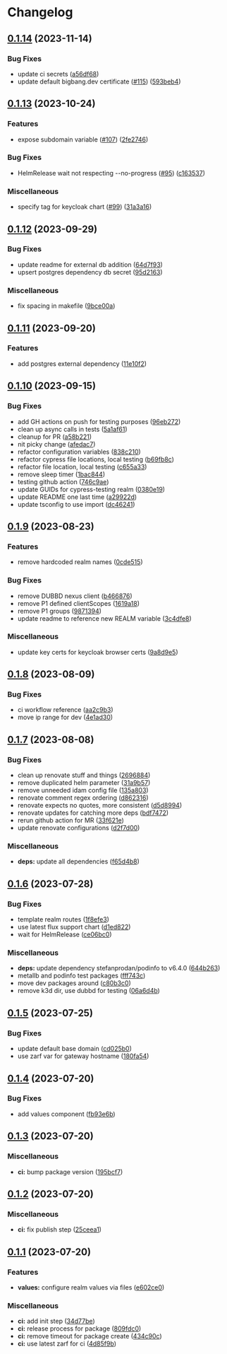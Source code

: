 # Changelog

## [0.1.14](https://github.com/defenseunicorns/uds-idam/compare/v0.1.13...v0.1.14) (2023-11-14)


### Bug Fixes

* update ci secrets ([a56df68](https://github.com/defenseunicorns/uds-idam/commit/a56df68b29c877c6a631a0e81524b3ba33790b05))
* update default bigbang.dev certificate ([#115](https://github.com/defenseunicorns/uds-idam/issues/115)) ([593beb4](https://github.com/defenseunicorns/uds-idam/commit/593beb4f992e97397eeabb9e449531b2629ab38b))

## [0.1.13](https://github.com/defenseunicorns/uds-idam/compare/v0.1.12...v0.1.13) (2023-10-24)


### Features

* expose subdomain variable ([#107](https://github.com/defenseunicorns/uds-idam/issues/107)) ([2fe2746](https://github.com/defenseunicorns/uds-idam/commit/2fe2746f766cfc445086ebc7f572bfa80c95b5df))


### Bug Fixes

* HelmRelease wait not respecting --no-progress ([#95](https://github.com/defenseunicorns/uds-idam/issues/95)) ([c163537](https://github.com/defenseunicorns/uds-idam/commit/c163537d90b3f24400c0374ba14e4e0ed2ace88a))


### Miscellaneous

* specify tag for keycloak chart  ([#99](https://github.com/defenseunicorns/uds-idam/issues/99)) ([31a3a16](https://github.com/defenseunicorns/uds-idam/commit/31a3a16b496514ccf6bf6faf12c196874843a4b0))

## [0.1.12](https://github.com/defenseunicorns/uds-idam/compare/v0.1.11...v0.1.12) (2023-09-29)


### Bug Fixes

* update readme for external db addition ([64d7f93](https://github.com/defenseunicorns/uds-idam/commit/64d7f93e38a920f0e73d96970696d7c94680675c))
* upsert postgres dependency db secret ([95d2163](https://github.com/defenseunicorns/uds-idam/commit/95d2163ce06c184884e4c6a52fd6d7249c3c48c5))


### Miscellaneous

* fix spacing in makefile ([9bce00a](https://github.com/defenseunicorns/uds-idam/commit/9bce00abfae1d4dd4ff96ad7fdf0912c97cef2ba))

## [0.1.11](https://github.com/defenseunicorns/uds-idam/compare/v0.1.10...v0.1.11) (2023-09-20)


### Features

* add postgres external dependency ([11e10f2](https://github.com/defenseunicorns/uds-idam/commit/11e10f25d4127a54ee7b82bd19719ebde9d1f9c2))

## [0.1.10](https://github.com/defenseunicorns/uds-idam/compare/v0.1.9...v0.1.10) (2023-09-15)


### Bug Fixes

* add GH actions on push for testing purposes ([96eb272](https://github.com/defenseunicorns/uds-idam/commit/96eb272574a5a65f33b85b6293b6dca1c4d9d44a))
* clean up async calls in tests ([5a1af61](https://github.com/defenseunicorns/uds-idam/commit/5a1af61aba3e1631d81e17bb9110010b65c13488))
* cleanup for PR ([a58b221](https://github.com/defenseunicorns/uds-idam/commit/a58b2217ed78e32ad60e4276997e31cf9d08af7c))
* nit picky change ([afedac7](https://github.com/defenseunicorns/uds-idam/commit/afedac711d12287e4e8e82dd22bd8b0c5d04960f))
* refactor configuration variables ([838c210](https://github.com/defenseunicorns/uds-idam/commit/838c2101228ebb2ff690aa651d385eef8bdf5c67))
* refactor cypress file locations, local testing ([b69fb8c](https://github.com/defenseunicorns/uds-idam/commit/b69fb8cd83c712992f17af3a16ea2d4fb03591d9))
* refactor file location, local testing ([c655a33](https://github.com/defenseunicorns/uds-idam/commit/c655a33dfc1f940accd7ea9bda3838c37de9b94e))
* remove sleep timer ([1bac844](https://github.com/defenseunicorns/uds-idam/commit/1bac844102ca0d6f8df42e117bdc80493dea58c4))
* testing github action ([746c9ae](https://github.com/defenseunicorns/uds-idam/commit/746c9ae941785db272569ffc87f6c52b340ffea8))
* update GUIDs for cypress-testing realm ([0380e19](https://github.com/defenseunicorns/uds-idam/commit/0380e19d3ae3175a72a840aedee6bd6972a02d3e))
* update README one last time ([a29922d](https://github.com/defenseunicorns/uds-idam/commit/a29922d867ae2a7efe949560ef98d32135bc8e87))
* update tsconfig to use import ([dc46241](https://github.com/defenseunicorns/uds-idam/commit/dc462416c35311f198803916a6a09badd3c8c2b7))

## [0.1.9](https://github.com/defenseunicorns/uds-idam/compare/v0.1.8...v0.1.9) (2023-08-23)


### Features

* remove hardcoded realm names ([0cde515](https://github.com/defenseunicorns/uds-idam/commit/0cde515e81c196362bc3fd5dd4368f861383aa93))


### Bug Fixes

* remove DUBBD nexus client ([b466876](https://github.com/defenseunicorns/uds-idam/commit/b466876b4b6aecb54fb13ea498fa4a4d6f6c61d6))
* remove P1 defined clientScopes ([1619a18](https://github.com/defenseunicorns/uds-idam/commit/1619a18253a13eeffb1c595dc93adb56345d3b43))
* remove P1 groups ([9871394](https://github.com/defenseunicorns/uds-idam/commit/9871394f2e04ac2cf1425dc99c7cb6a668fc1fec))
* update readme to reference new REALM variable ([3c4dfe8](https://github.com/defenseunicorns/uds-idam/commit/3c4dfe8d1b54f83f012507b6ad94f91a1f53def6))


### Miscellaneous

* update key certs for keycloak browser certs ([9a8d9e5](https://github.com/defenseunicorns/uds-idam/commit/9a8d9e56b52d60ecce761c581068da239fe28b04))

## [0.1.8](https://github.com/defenseunicorns/uds-idam/compare/v0.1.7...v0.1.8) (2023-08-09)


### Bug Fixes

* ci workflow reference ([aa2c9b3](https://github.com/defenseunicorns/uds-idam/commit/aa2c9b3232c41be95285e276a25869455f7e411e))
* move ip range for dev ([4e1ad30](https://github.com/defenseunicorns/uds-idam/commit/4e1ad300acf22acd55fb6e0c654c8de2b3b793ff))

## [0.1.7](https://github.com/defenseunicorns/uds-idam/compare/v0.1.6...v0.1.7) (2023-08-08)


### Bug Fixes

* clean up renovate stuff and things ([2696884](https://github.com/defenseunicorns/uds-idam/commit/2696884216b734008f2da17bc999f769b999754d))
* remove duplicated helm parameter ([31a9b57](https://github.com/defenseunicorns/uds-idam/commit/31a9b57bf3483a82cfc165dc8f117691b695d611))
* remove unneeded idam config file ([135a803](https://github.com/defenseunicorns/uds-idam/commit/135a803641111b7ec2121cfb3c59221655c57f3f))
* renovate comment regex ordering ([d862316](https://github.com/defenseunicorns/uds-idam/commit/d862316f78c687d09b0361cdd04d0461277768a2))
* renovate expects no quotes, more consistent ([d5d8994](https://github.com/defenseunicorns/uds-idam/commit/d5d899428194c86dc3cf05fdda9dd5df81ac84ad))
* renovate updates for catching more deps ([bdf7472](https://github.com/defenseunicorns/uds-idam/commit/bdf74725df08a75a23673ce49deafa2edda92534))
* rerun github action for MR ([33f621e](https://github.com/defenseunicorns/uds-idam/commit/33f621ec1bcf41e27fb5697dec2d796408b4a2b1))
* update renovate configurations ([d2f7d00](https://github.com/defenseunicorns/uds-idam/commit/d2f7d004afa20ab5a170cd213b7f3566cda44af9))


### Miscellaneous

* **deps:** update all dependencies ([f65d4b8](https://github.com/defenseunicorns/uds-idam/commit/f65d4b814de634fccaa5697d36a1af87643b9250))

## [0.1.6](https://github.com/defenseunicorns/uds-idam/compare/v0.1.5...v0.1.6) (2023-07-28)


### Bug Fixes

* template realm routes ([1f8efe3](https://github.com/defenseunicorns/uds-idam/commit/1f8efe36d7c4970e1af67b17d80ae921e7c5d819))
* use latest flux support chart ([d1ed822](https://github.com/defenseunicorns/uds-idam/commit/d1ed82281ca73c60468c72b5a9a11ba0b938d3c6))
* wait for HelmRelease ([ce06bc0](https://github.com/defenseunicorns/uds-idam/commit/ce06bc00583a0efa08fd1f17ce2af8e6bc30e714))


### Miscellaneous

* **deps:** update dependency stefanprodan/podinfo to v6.4.0 ([644b263](https://github.com/defenseunicorns/uds-idam/commit/644b2636f3a2a9566b4e6b6933d38ced7a18246a))
* metallb and podinfo test packages ([fff743c](https://github.com/defenseunicorns/uds-idam/commit/fff743cc23d3630c5ceac61634397e57032de9ff))
* move dev packages around ([c80b3c0](https://github.com/defenseunicorns/uds-idam/commit/c80b3c0472f91f3ec0124573163e785a94448943))
* remove k3d dir, use dubbd for testing ([06a6d4b](https://github.com/defenseunicorns/uds-idam/commit/06a6d4b89dcbcbe26ae0ef67eeb72527f15e6aba))

## [0.1.5](https://github.com/defenseunicorns/uds-idam/compare/v0.1.4...v0.1.5) (2023-07-25)


### Bug Fixes

* update default base domain ([cd025b0](https://github.com/defenseunicorns/uds-idam/commit/cd025b0aca1d6e196d43869fbc30f72de247d05e))
* use zarf var for gateway hostname ([180fa54](https://github.com/defenseunicorns/uds-idam/commit/180fa54441d7d9395ad91f498cbee5b624140625))

## [0.1.4](https://github.com/defenseunicorns/uds-idam/compare/v0.1.3...v0.1.4) (2023-07-20)


### Bug Fixes

* add values component ([fb93e6b](https://github.com/defenseunicorns/uds-idam/commit/fb93e6b5810e2d5ae24248cf6792ed969a4f0692))

## [0.1.3](https://github.com/defenseunicorns/uds-idam/compare/v0.1.2...v0.1.3) (2023-07-20)


### Miscellaneous

* **ci:** bump package version ([195bcf7](https://github.com/defenseunicorns/uds-idam/commit/195bcf71bb43d2f2b7fa51e417f600fae4d07341))

## [0.1.2](https://github.com/defenseunicorns/uds-idam/compare/v0.1.1...v0.1.2) (2023-07-20)


### Miscellaneous

* **ci:** fix publish step ([25ceea1](https://github.com/defenseunicorns/uds-idam/commit/25ceea1dd32c9fcbc616fd06005cd35420cda91a))

## [0.1.1](https://github.com/defenseunicorns/uds-idam/compare/v0.1.0...v0.1.1) (2023-07-20)


### Features

* **values:** configure realm values via files ([e602ce0](https://github.com/defenseunicorns/uds-idam/commit/e602ce0650ef99721562d190f1d02d6153380f08))


### Miscellaneous

* **ci:** add init step ([34d77be](https://github.com/defenseunicorns/uds-idam/commit/34d77befcabb791347dc3913e577a0bf8200c2bc))
* **ci:** release process for package ([809fdc0](https://github.com/defenseunicorns/uds-idam/commit/809fdc0624dd08ca35ad3b3bc4bc1b5eadb8e6e4))
* **ci:** remove timeout for package create ([434c90c](https://github.com/defenseunicorns/uds-idam/commit/434c90c9a176a1b65a68b1dd3150398a24aad32c))
* **ci:** use latest zarf for ci ([4d85f9b](https://github.com/defenseunicorns/uds-idam/commit/4d85f9b74a5832dcfdd510270c195be26eaac0a5))
